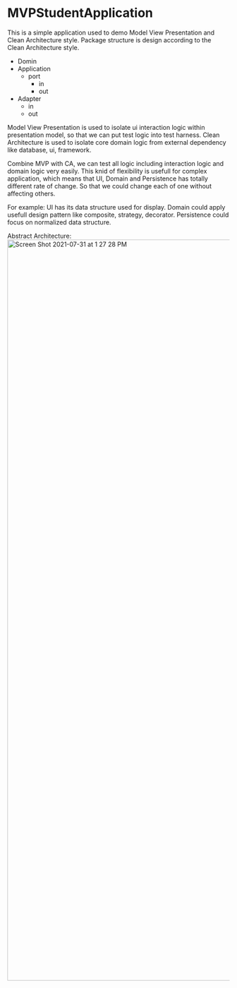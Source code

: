 # MVPStudentApplication
This is a simple application used to demo Model View Presentation and Clean Architecture style.
Package structure is design according to the Clean Architecture style.
- Domin
- Application
  - port
    - in
    - out
- Adapter
  - in
  - out

Model View Presentation is used to isolate ui interaction logic within presentation model, so that we can put test logic into test harness.
Clean Architecture is used to isolate core domain logic from external dependency like database, ui, framework.

Combine MVP with CA, we can test all logic including interaction logic and domain logic very easily.
This knid of flexibility is usefull for complex application, which means that UI, Domain and Persistence has totally different rate of change.
So that we could change each of one without affecting others.

For example: 
UI has its data structure used for display.
Domain could apply usefull design pattern like composite, strategy, decorator.
Persistence could focus on normalized data structure.

Abstract Architecture: 
<img width="1680" alt="Screen Shot 2021-07-31 at 1 27 28 PM" src="https://user-images.githubusercontent.com/17316063/127729775-07fcb192-67bb-459b-bfbc-3c8b26fa3bf9.png">
